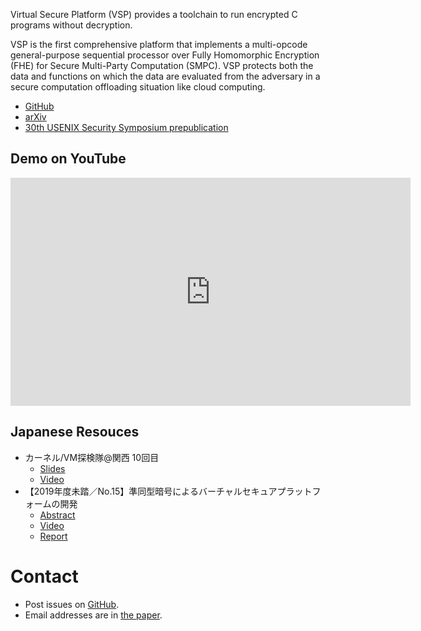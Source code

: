 Virtual Secure Platform (VSP) provides a toolchain
to run encrypted C programs without decryption.

VSP is the first comprehensive platform
that implements a multi-opcode general-purpose sequential processor
over Fully Homomorphic Encryption (FHE) for Secure Multi-Party Computation (SMPC).
VSP protects both the data and functions on which the data are evaluated from the adversary
in a secure computation offloading situation like cloud computing.

- [GitHub](https://github.com/virtualsecureplatform/kvsp)
- [arXiv](https://arxiv.org/abs/2010.09410)
- [30th USENIX Security Symposium prepublication](https://www.usenix.org/conference/usenixsecurity21/presentation/matsuoka)

## Demo on YouTube

<iframe width="640" height="365" src="https://www.youtube.com/embed/1YsUaZMITR8" frameborder="0" allow="accelerometer; autoplay; clipboard-write; encrypted-media; gyroscope; picture-in-picture" allowfullscreen></iframe>

## Japanese Resouces

- カーネル/VM探検隊@関西 10回目
    - [Slides](https://speakerdeck.com/nindanaoto/development-of-virtual-secure-platform)
    - [Video](https://youtu.be/J-pF4fg3r04?t=6254)
- 【2019年度未踏／No.15】準同型暗号によるバーチャルセキュアプラットフォームの開発
    - [Abstract](https://www.ipa.go.jp/jinzai/mitou/2019/gaiyou_s-4.html)
    - [Video](https://youtu.be/apCbAPt7r3I)
    - [Report](https://github.com/virtualsecureplatform/MitouDocument)

# Contact

- Post issues on [GitHub](https://github.com/virtualsecureplatform/kvsp).
- Email addresses are in [the paper](https://arxiv.org/abs/2010.09410).
